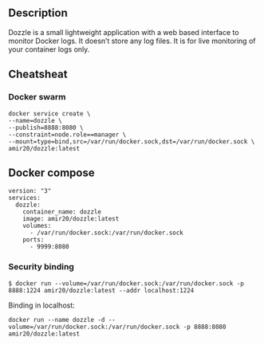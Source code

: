 ## Description
Dozzle is a small lightweight application with a web based interface to monitor Docker logs. It doesn’t store any log files. It is for live monitoring of your container logs only.

## Cheatsheat 
### Docker swarm  
```
docker service create \
--name=dozzle \
--publish=8888:8080 \
--constraint=node.role==manager \
--mount=type=bind,src=/var/run/docker.sock,dst=/var/run/docker.sock \
amir20/dozzle:latest
```  

## Docker compose  
``` 
version: "3"
services:
  dozzle:
    container_name: dozzle
    image: amir20/dozzle:latest
    volumes:
      - /var/run/docker.sock:/var/run/docker.sock
    ports:
      - 9999:8080
```  
### Security binding   
```  
$ docker run --volume=/var/run/docker.sock:/var/run/docker.sock -p 8888:1224 amir20/dozzle:latest --addr localhost:1224 
```  

Binding in localhost:   
```
docker run --name dozzle -d --volume=/var/run/docker.sock:/var/run/docker.sock -p 8888:8080 amir20/dozzle:latest
``` 